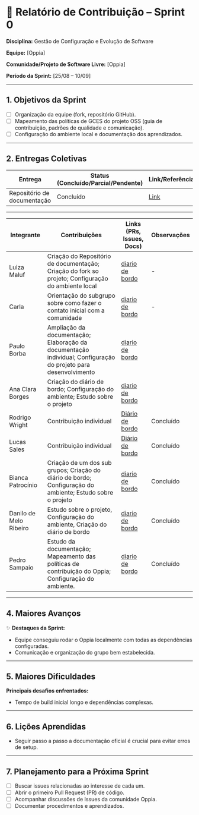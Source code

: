 # 📝 Relatório de Contribuição – Sprint 0

**Disciplina:** Gestão de Configuração e Evolução de Software

**Equipe:** \[Oppia]

**Comunidade/Projeto de Software Livre:** \[Oppia]

**Período da Sprint:** \[25/08 – 10/09]

---

## 1. Objetivos da Sprint

-   [ ] Organização da equipe (fork, repositório GitHub).
-   [ ] Mapeamento das políticas de GCES do projeto OSS (guia de contribuição, padrões de qualidade e comunicação).
-   [ ] Configuração do ambiente local e documentação dos aprendizados.

---

## 2. Entregas Coletivas

| Entrega                     | Status (Concluído/Parcial/Pendente) | Link/Referência                                             | Observações           |
| --------------------------- | ----------------------------------- | ----------------------------------------------------------- | --------------------- |
| Repositório de documentação | Concluído                           | [Link](https://github.com/LuizaMaluf/GCES-OPPIA-relatorios) | Organização da Equipe |

---

| Integrante             | Contribuições                                                                                                  | Links (PRs, Issues, Docs)                                                             | Observações |
| ---------------------- | -------------------------------------------------------------------------------------------------------------- | ------------------------------------------------------------------------------------- | ----------- |
| Luiza Maluf            | Criação do Repositório de documentação; Criação do fork so projeto; Configuração do ambiente local             | [diario de bordo](../contribuicoes_individuais/LuizaMaluf-221008294/Sprint0.md)       | -           |
| Carla                  | Orientação do subgrupo sobre como fazer o contato inicial com a comunidade                                     | [diario de bordo](../contribuicoes_individuais/Carla/Sprint0.md)                      | -           |
| Paulo Borba            | Ampliação da documentação; Elaboração da documentação individual; Configuração do projeto para desenvolvimento | [diario de bordo](../contribuicoes_individuais/PauloBorba-190094273/Sprint0.md)       |             |
| Ana Clara Borges       | Criação do diário de bordo; Configuração do ambiente; Estudo sobre o projeto                                   | [diario de bordo](../contribuicoes_individuais/AnaClaraBorges-221007789/Sprint0.md)   |             |
| Rodrigo Wright         | Contribuição individual                                                                                        | [Diário de bordo](../contribuicoes_individuais/RodrigoWright-200027158/Sprint0.md)    | Concluído   |
| Lucas Sales            | Contribuição individual                                                                                        | [Diário de bordo](../contribuicoes_individuais/LucasSales-180105451/Sprint0.md)       | Concluído   |
| Bianca Patrocínio      | Criação de um dos sub grupos; Criação do diário de bordo; Configuração do ambiente; Estudo sobre o projeto     | [diario de bordo](../contribuicoes_individuais/BiancaPatrocinio-221008801/Sprint0.md) | Concluído   |
| Danilo de Melo Ribeiro | Estudo sobre o projeto, Configuração do ambiente, Criação do diário de bordo                                   | [diario de bordo](../contribuicoes_individuais/DaniloMelo-232014244/Sprint0.md)       | Concluído   |
| Pedro Sampaio          | Estudo da documentação; Mapeamento das políticas de contribuição do Oppia; Configuração do ambiente.           | [diario de bordo](../contribuicoes_individuais/PedroSampaio-211043745/Sprint0.md)     | Concluído   |

---

## 4. Maiores Avanços

✨ **Destaques da Sprint:**

-   Equipe conseguiu rodar o Oppia localmente com todas as dependências configuradas.
-   Comunicação e organização do grupo bem estabelecida.

---

## 5. Maiores Dificuldades

**Principais desafios enfrentados:**

-   Tempo de build inicial longo e dependências complexas.

---

## 6. Lições Aprendidas

-   Seguir passo a passo a documentação oficial é crucial para evitar erros de setup.

---

## 7. Planejamento para a Próxima Sprint

-   [ ] Buscar issues relacionadas ao interesse de cada um.
-   [ ] Abrir o primeiro Pull Request (PR) de código.
-   [ ] Acompanhar discussões de Issues da comunidade Oppia.
-   [ ] Documentar procedimentos e aprendizados.
